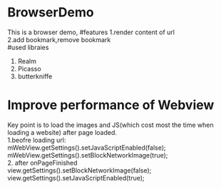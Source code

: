 # BrowserDemo
This is a browser demo,
#features
1.render content of url   
2.add bookmark,remove bookmark   
#used libraies 
1. Realm  
2. Picasso  
3. butterkniffe

# Improve performance of Webview
Key point is to load the images and JS(which cost most the time when loading a website) after page loaded.  
1.beofre loading url:  
  mWebView.getSettings().setJavaScriptEnabled(false);  
  mWebView.getSettings().setBlockNetworkImage(true);  
2. after onPageFinished  
  view.getSettings().setBlockNetworkImage(false);  
  view.getSettings().setJavaScriptEnabled(true);  
  


